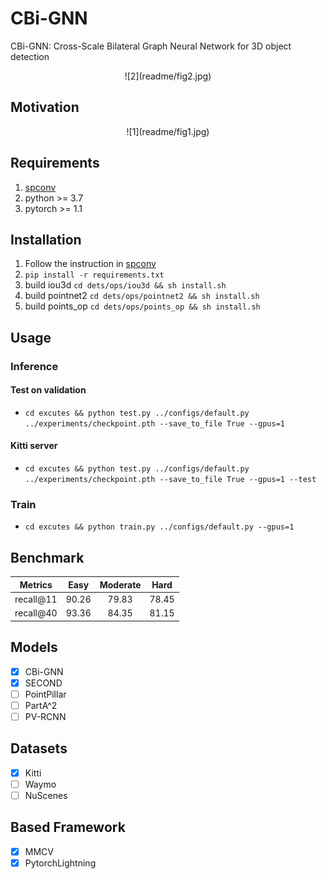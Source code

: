 # CBi-GNN

CBi-GNN: Cross-Scale Bilateral Graph Neural Network for 3D object detection

 <div align=center>![2](readme/fig2.jpg)</div>

## Motivation

<div align=center>![1](readme/fig1.jpg)</div>

## Requirements

1. [spconv](https://github.com/traveller59/spconv)
2. python >= 3.7
3. pytorch >= 1.1

## Installation

1. Follow the instruction in [spconv](https://github.com/traveller59/spconv)
2. `pip install -r requirements.txt`
3. build iou3d `cd dets/ops/iou3d && sh install.sh`
4. build pointnet2 `cd dets/ops/pointnet2 && sh install.sh`
5. build points_op `cd dets/ops/points_op && sh install.sh`

## Usage

### Inference

#### Test on validation

- `cd excutes && python test.py ../configs/default.py ../experiments/checkpoint.pth --save_to_file True --gpus=1`

#### Kitti server

- `cd excutes && python test.py ../configs/default.py ../experiments/checkpoint.pth --save_to_file True --gpus=1 --test`

### Train

- `cd excutes && python train.py ../configs/default.py --gpus=1`

## Benchmark

|  Metrics |  Easy | Moderate |  Hard |
|:--------:|:-----:|:--------:|:-----:|
| recall@11 | 90.26 |   79.83  | 78.45 |
| recall@40 | 93.36 |   84.35  | 81.15 |+

## Models

- [X] CBi-GNN
- [X] SECOND
- [ ] PointPillar
- [ ] PartA^2
- [ ] PV-RCNN

## Datasets

- [X] Kitti
- [ ] Waymo
- [ ] NuScenes

## Based Framework

- [X] MMCV
- [X] PytorchLightning
